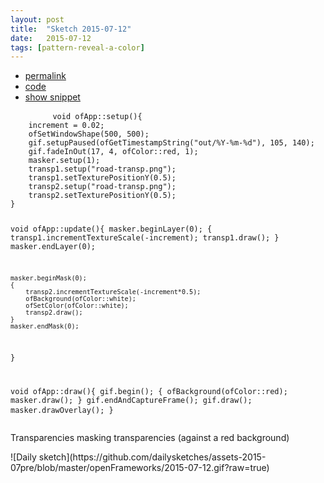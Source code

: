 ```yaml
---
layout: post
title:  "Sketch 2015-07-12"
date:   2015-07-12
tags: [pattern-reveal-a-color]
---
```

<div class="code">
    <ul>
		<li><a href="{% post_url 2015-07-12-sketch %}">permalink</a></li>
		<li><a href="https://github.com/dailysketches/sketches-2015-07pre/tree/master/2015-07-12">code</a></li>
		<li><a href="#" class="snippet-button">show snippet</a></li>
	</ul>
    <pre class="snippet">
        <code class="cpp">void ofApp::setup(){
    increment = 0.02;
    ofSetWindowShape(500, 500);
    gif.setupPaused(ofGetTimestampString("out/%Y-%m-%d"), 105, 140);
    gif.fadeInOut(17, 4, ofColor::red, 1);
    masker.setup(1);
    transp1.setup("road-transp.png");
    transp1.setTexturePositionY(0.5);
    transp2.setup("road-transp.png");
    transp2.setTexturePositionY(0.5);
}

void ofApp::update(){
    masker.beginLayer(0);
    {
        transp1.incrementTextureScale(-increment);
        transp1.draw();
    }
    masker.endLayer(0);

    masker.beginMask(0);
    {
        transp2.incrementTextureScale(-increment*0.5);
        ofBackground(ofColor::white);
        ofSetColor(ofColor::white);
        transp2.draw();
    }
    masker.endMask(0);
}

void ofApp::draw(){
    gif.begin();
    {
        ofBackground(ofColor::red);
        masker.draw();
    }
    gif.endAndCaptureFrame();
    gif.draw();
    masker.drawOverlay();
}</code>
    </pre>
</div>
<p class="description">Transparencies masking transparencies (against a red background)</p>
![Daily sketch](https://github.com/dailysketches/assets-2015-07pre/blob/master/openFrameworks/2015-07-12.gif?raw=true)
